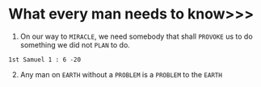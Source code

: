 # What every man needs to know>>>

1. On our way to `MIRACLE`, we need somebody that shall `PROVOKE` us to do something we did not `PLAN` to do. 
```
1st Samuel 1 : 6 -20
```
2. Any man on `EARTH` without a `PROBLEM` is a `PROBLEM` to the `EARTH`
